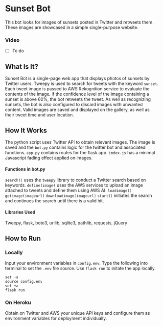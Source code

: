 # Sunset Bot
This bot looks for images of sunsets posted in Twitter and retweets them. These images are showcased in a simple single-purpose website.

### Video
- [ ] To do

## What Is It?
Sunset Bot is a single-page web app that displays photos of sunsets by Twitter users. Tweepy is used to search for tweets with the keyword `sunset`. Each tweet image is passed to AWS Rekognition service to evaluate the contents of the image. If the confidence level of the image containing a sunset is above 60%, the bot retweets the tweet. As well as recognizing sunsets, the bot is also configured to discard images with unwanted content. Valid images are saved and displayed on the gallery, as well as their tweet time and user location.

## How It Works
The python script uses Twitter API to obtain relevant images. The image is saved and the 
`bot.py` contains logic for the twitter bot and associated functions.
`app.py` contains routes for the flask app.
`index.js` has a minimal Javascript fading effect applied on images.

#### Functions in bot.py
`search()` uses the `tweepy` library to conduct a Twitter search based on keywords.
`define(image)` uses the AWS services to upload an image attached to tweets and define them using AWS AI.
`loadimage()`
`getimage(imageurl)`
`downloadimage(imageurl)`
`start()` initiates the search and continues the search until there is a valid hit.

#### Libraries Used
Tweepy, flask, boto3, urllib, sqlite3, pathlib, requests, jQuery

## How to Run 
### Locally
Input your environment variables in `config.env`. Type the following into terminal to set the `.env` file source. Use `flask run` to initate the app locally.
```
set -a
source config.env
set +a
flask run
```

### On Heroku
Obtain on Twitter and AWS your unique API keys and configure them as environment variables for deployment individually.
